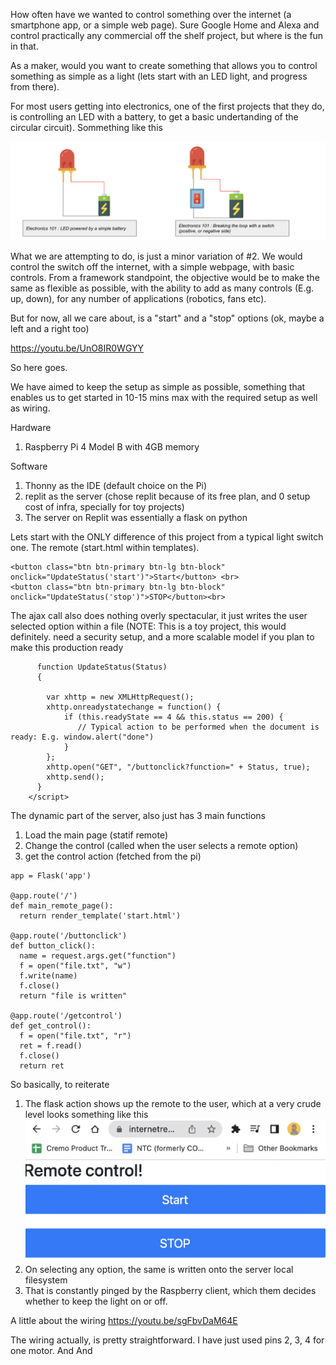 How often have we wanted to control something over the internet (a smartphone app, or a simple web page). Sure Google Home and Alexa and control practically any commercial off the shelf project, but where is the fun in that. 

As a maker, would you want to create something that allows you to control something as simple as a light (lets start with an LED light, and progress from there). 

For most users getting into electronics, one of the first projects that they do, is controlling an LED with a battery, to get a basic undertanding of the circular circuit). Sommething like this

![alt text](images/img.png)

What we are attempting to do, is just a minor variation of #2. We would control the switch off the internet, with a simple webpage, with basic controls. From a framework standpoint, the objective would be to make the same as flexible as possible, with the ability to add as many controls (E.g. up, down), for any number of applications (robotics, fans etc). 

But for now, all we care about, is a "start" and a "stop" options (ok, maybe a left and a right too)

https://youtu.be/UnO8IR0WGYY 

So here goes. 

We have aimed to keep the setup as simple as possible, something that enables us to get started in 10-15 mins max with the required setup as well as wiring. 

Hardware
1. Raspberry Pi 4 Model B with 4GB memory

Software
1. Thonny as the IDE (default choice on the Pi)
2. replit as the server (chose replit because of its free plan, and 0 setup cost of infra, specially for toy projects)
3. The server on Replit was essentially a flask on python

Lets start with the ONLY difference of this project from a typical light switch one. The remote (start.html within templates).  
```Two buttons, controlling the 2 actions, making an AJAX call on selection
<button class="btn btn-primary btn-lg btn-block" onclick="UpdateStatus('start')">Start</button> <br>
<button class="btn btn-primary btn-lg btn-block" onclick="UpdateStatus('stop')">STOP</button><br>
```
	
The ajax call also does nothing overly spectacular, it just writes the user selected option within a file (NOTE: This is a toy project, this would definitely. need a security setup, and a more scalable model if you plan to make this production ready
```<script>
      function UpdateStatus(Status)
      {
   
        var xhttp = new XMLHttpRequest();
        xhttp.onreadystatechange = function() {
            if (this.readyState == 4 && this.status == 200) {
               // Typical action to be performed when the document is ready: E.g. window.alert("done")
            }
        };
        xhttp.open("GET", "/buttonclick?function=" + Status, true);
        xhttp.send();
      }
    </script>
```

The dynamic part of the server, also just has 3 main functions
1. Load the main page (statif remote)
2. Change the control (called when the user selects a remote option)
3. get the control action (fetched from the pi)

```from flask import Flask, render_template, request
app = Flask('app')

@app.route('/')
def main_remote_page():
  return render_template('start.html')

@app.route('/buttonclick')
def button_click():
  name = request.args.get("function")
  f = open("file.txt", "w")
  f.write(name)
  f.close()
  return "file is written"

@app.route('/getcontrol')
def get_control():
  f = open("file.txt", "r")
  ret = f.read()
  f.close()
  return ret
```

So basically, to reiterate
1. The flask action shows up the remote to the user, which at a very crude level looks something like this
![alt text](images/remote.png)
3. On selecting any option, the same is written onto the server local filesystem
4. That is constantly pinged by the Raspberry client, which them decides whether to keep the light on or off. 

A little about the wiring
https://youtu.be/sgFbvDaM64E

The wiring actually, is pretty straightforward. 
I have just used pins 2, 3, 4 for one motor. And 
And 
